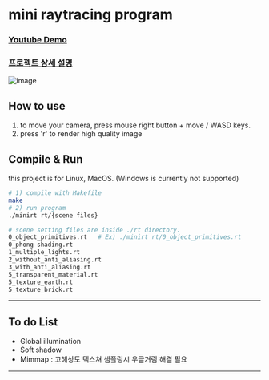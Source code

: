 # mini raytracing program
### [Youtube Demo](https://youtu.be/XQrXe9Lo69E)
### [프로젝트 상세 설명](https://kyeu.notion.site/1667fc3ad2e080a1b9bbc79ce1c09048?pvs=4)

![image](https://github.com/kimminkyeu/RayTracer/assets/60287070/110d4c03-6a4b-4db1-aa1d-c3ae24ee840c)

## How to use
1. to move your camera, press mouse right button + move / WASD keys.
2. press 'r' to render high quality image

## Compile & Run
this project is for Linux, MacOS. (Windows is currently not supported)

```bash
# 1) compile with Makefile
make
# 2) run program
./minirt rt/{scene files}

# scene setting files are inside ./rt directory.
0_object_primitives.rt   # Ex) ./minirt rt/0_object_primitives.rt
0_phong shading.rt
1_multiple_lights.rt
2_without_anti_aliasing.rt
3_with_anti_aliasing.rt
5_transparent_material.rt
5_texture_earth.rt
5_texture_brick.rt
```


---
## To do List
- Global illumination
- Soft shadow
- Mimmap : 고해상도 텍스쳐 샘플링시 우글거림 해결 필요

---
